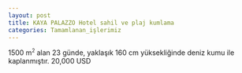 ```yaml
---
layout: post
title: KAYA PALAZZO Hotel sahil ve plaj kumlama
categories: Tamamlanan_işlerimiz
---
```

1500 m<sup><small>2</small></sup> alan 23 günde, yaklaşık 160 cm yüksekliğinde deniz kumu ile kaplanmıştır. 20,000 USD
